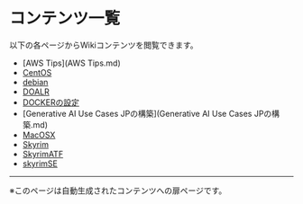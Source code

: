 # コンテンツ一覧

以下の各ページからWikiコンテンツを閲覧できます。

- [AWS Tips](AWS Tips.md)
- [CentOS](CentOS.md)
- [debian](debian.md)
- [DOALR](DOALR.md)
- [DOCKERの設定](DOCKERの設定.md)
- [Generative AI Use Cases JPの構築](Generative AI Use Cases JPの構築.md)
- [MacOSX](MacOSX.md)
- [Skyrim](Skyrim.md)
- [SkyrimATF](SkyrimATF.md)
- [skyrimSE](skyrimSE.md)

---

※このページは自動生成されたコンテンツへの扉ページです。

